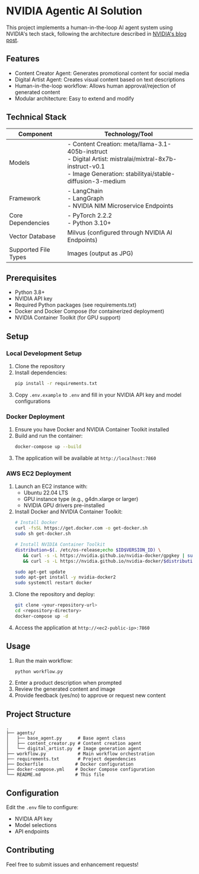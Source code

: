 # NVIDIA Agentic AI Solution

This project implements a human-in-the-loop AI agent system using NVIDIA's tech stack, following the architecture described in [NVIDIA's blog post](https://developer.nvidia.com/blog/build-your-first-human-in-the-loop-ai-agent-with-nvidia-nim/).

## Features

- Content Creator Agent: Generates promotional content for social media
- Digital Artist Agent: Creates visual content based on text descriptions
- Human-in-the-loop workflow: Allows human approval/rejection of generated content
- Modular architecture: Easy to extend and modify

## Technical Stack

| Component | Technology/Tool |
|-----------|----------------|
| Models | - Content Creation: meta/llama-3.1-405b-instruct<br>- Digital Artist: mistralai/mixtral-8x7b-instruct-v0.1<br>- Image Generation: stabilityai/stable-diffusion-3-medium |
| Framework | - LangChain<br>- LangGraph<br>- NVIDIA NIM Microservice Endpoints |
| Core Dependencies | - PyTorch 2.2.2<br>- Python 3.10+ |
| Vector Database | Milvus (configured through NVIDIA AI Endpoints) |
| Supported File Types | Images (output as JPG) |

## Prerequisites

- Python 3.8+
- NVIDIA API key
- Required Python packages (see requirements.txt)
- Docker and Docker Compose (for containerized deployment)
- NVIDIA Container Toolkit (for GPU support)

## Setup

### Local Development Setup
1. Clone the repository
2. Install dependencies:
   ```bash
   pip install -r requirements.txt
   ```
3. Copy `.env.example` to `.env` and fill in your NVIDIA API key and model configurations

### Docker Deployment
1. Ensure you have Docker and NVIDIA Container Toolkit installed
2. Build and run the container:
   ```bash
   docker-compose up --build
   ```
3. The application will be available at `http://localhost:7860`

### AWS EC2 Deployment
1. Launch an EC2 instance with:
   - Ubuntu 22.04 LTS
   - GPU instance type (e.g., g4dn.xlarge or larger)
   - NVIDIA GPU drivers pre-installed
2. Install Docker and NVIDIA Container Toolkit:
   ```bash
   # Install Docker
   curl -fsSL https://get.docker.com -o get-docker.sh
   sudo sh get-docker.sh
   
   # Install NVIDIA Container Toolkit
   distribution=$(. /etc/os-release;echo $ID$VERSION_ID) \
      && curl -s -L https://nvidia.github.io/nvidia-docker/gpgkey | sudo apt-key add - \
      && curl -s -L https://nvidia.github.io/nvidia-docker/$distribution/nvidia-docker.list | sudo tee /etc/apt/sources.list.d/nvidia-docker.list
   
   sudo apt-get update
   sudo apt-get install -y nvidia-docker2
   sudo systemctl restart docker
   ```
3. Clone the repository and deploy:
   ```bash
   git clone <your-repository-url>
   cd <repository-directory>
   docker-compose up -d
   ```
4. Access the application at `http://<ec2-public-ip>:7860`

## Usage

1. Run the main workflow:
   ```bash
   python workflow.py
   ```
2. Enter a product description when prompted
3. Review the generated content and image
4. Provide feedback (yes/no) to approve or request new content

## Project Structure

```
.
├── agents/
│   ├── base_agent.py      # Base agent class
│   ├── content_creator.py # Content creation agent
│   └── digital_artist.py  # Image generation agent
├── workflow.py            # Main workflow orchestration
├── requirements.txt       # Project dependencies
├── Dockerfile            # Docker configuration
├── docker-compose.yml    # Docker Compose configuration
└── README.md             # This file
```

## Configuration

Edit the `.env` file to configure:
- NVIDIA API key
- Model selections
- API endpoints

## Contributing

Feel free to submit issues and enhancement requests!